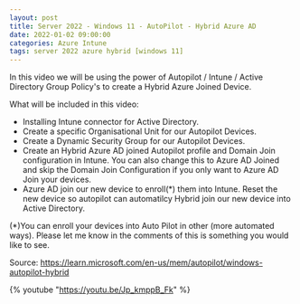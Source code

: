 ```yaml
---
layout: post
title: Server 2022 - Windows 11 - AutoPilot - Hybrid Azure AD
date: 2022-01-02 09:00:00
categories: Azure Intune
tags: server 2022 azure hybrid [windows 11]
---
```


In this video we will be using the power of Autopilot / Intune / Active Directory Group Policy's to create a Hybrid Azure Joined Device.

What will be included in this video:
- Installing Intune connector for Active Directory.
- Create a specific Organisational Unit for our Autopilot Devices.
- Create a Dynamic Security Group for our Autopilot Devices.
- Create an Hybrid Azure AD joined Autopilot profile and Domain Join configuration in Intune. You can also change this to Azure AD Joined and skip the Domain Join Configuration if you only want to Azure AD Join your devices.
- Azure AD join our new device to enroll(*) them into Intune. 
Reset the new device so autopilot can automatilcy Hybrid join our new device into Active Directory.

(*)You can enroll your devices into Auto Pilot in other (more automated ways). Please let me know in the comments of this is something you would like to see.

Source:
https://learn.microsoft.com/en-us/mem/autopilot/windows-autopilot-hybrid

{% youtube "https://youtu.be/Jp_kmppB_Fk" %}
